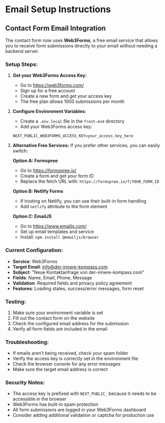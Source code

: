 # Email Setup Instructions

## Contact Form Email Integration

The contact form now uses **Web3Forms**, a free email service that allows you to receive form submissions directly to your email without needing a backend server.

### Setup Steps:

1. **Get your Web3Forms Access Key:**
   - Go to https://web3forms.com/
   - Sign up for a free account
   - Create a new form and get your access key
   - The free plan allows 1000 submissions per month

2. **Configure Environment Variables:**
   - Create a `.env.local` file in the `front-end` directory
   - Add your Web3Forms access key:
   ```
   NEXT_PUBLIC_WEB3FORMS_ACCESS_KEY=your_access_key_here
   ```

3. **Alternative Free Services:**
   If you prefer other services, you can easily switch:

   **Option A: Formspree**
   - Go to https://formspree.io/
   - Create a form and get your form ID
   - Replace the fetch URL with: `https://formspree.io/f/YOUR_FORM_ID`

   **Option B: Netlify Forms**
   - If hosting on Netlify, you can use their built-in form handling
   - Add `netlify` attribute to the form element

   **Option C: EmailJS**
   - Go to https://www.emailjs.com/
   - Set up email templates and service
   - Install: `npm install @emailjs/browser`

### Current Configuration:

- **Service**: Web3Forms
- **Target Email**: info@der-innere-kompass.com
- **Subject**: "Neue Kontaktanfrage von der-innere-kompass.com"
- **Fields**: Name, Email, Phone, Message
- **Validation**: Required fields and privacy policy agreement
- **Features**: Loading states, success/error messages, form reset

### Testing:

1. Make sure your environment variable is set
2. Fill out the contact form on the website
3. Check the configured email address for the submission
4. Verify all form fields are included in the email

### Troubleshooting:

- If emails aren't being received, check your spam folder
- Verify the access key is correctly set in the environment file
- Check the browser console for any error messages
- Make sure the target email address is correct

### Security Notes:

- The access key is prefixed with `NEXT_PUBLIC_` because it needs to be accessible in the browser
- Web3Forms has built-in spam protection
- All form submissions are logged in your Web3Forms dashboard
- Consider adding additional validation or captcha for production use 